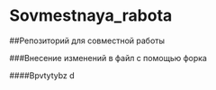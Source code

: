 # Sovmestnaya_rabota

##Репозиторий для совместной работы

###Внесение изменений в файл с помощью форка

####Bpvtytybz d
